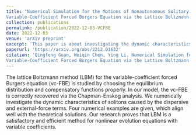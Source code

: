 ```yaml
---
title: "Numerical Simulation for the Motions of Nonautonomous Solitary Waves of a 
Variable-Coefficient Forced Burgers Equation via the Lattice Boltzmann Method"
collection: publications
permalink: /publication/2022-12-03-VCFBE
date: 2022-12-03
venue: 'arXiv preprint'
excerpt: 'This paper is about investigating the dynamic characteristics of solitons of vc-FBE numerically.'
paperurl: 'https://arxiv.org/abs/2212.01632'
citation: 'Qingfeng Guan, Weiqin Chen, Ying Li. Numerical Simulation for the Motions of Nonautonomous Solitary Waves of a 
Variable-Coefficient Forced Burgers Equation via the Lattice Boltzmann Method. arXiv preprint, 2022.'
---
```


The lattice Boltzmann method (LBM) for the variable-coefficient forced Burgers equation (vc-FBE) is studied by choosing the equilibrium distribution and compensatory functions properly. In our model, the vc-FBE is correctly recovered via the Chapman-Enskog analysis. We numerically investigate the dynamic characteristics of solitons caused by the dispersive and external-force terms. Four numerical examples are given, which align well with the theoretical solutions. Our research proves that LBM is a satisfactory and efficient method for nonlinear evolution equations with variable coefficients.
